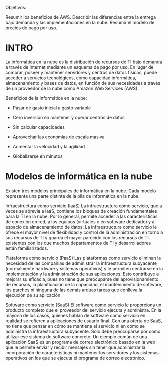 Objetivos:

Resumir los beneficios de AWS.
Describir las diferencias entre la entrega bajo demanda y las implementaciones en la nube.
Resumir el modelo de precios de pago por uso.

# INTRO

La informática en la nube es la distribución de recursos de TI bajo demanda a través de Internet mediante un esquema de pago por uso. En lugar de comprar, poseer y mantener servidores y centros de datos físicos, puede acceder a servicios tecnológicos, como capacidad informática, almacenamiento y bases de datos, en función de sus necesidades a través de un proveedor de la nube como Amazon Web Services (AWS).

Beneficios de la informática en la nube:

- Pasar de gasto inicial a gasto variable

- Cero inversión en mantener y operar centros de datos

- Sin calcular capacidades

- Aprovechar las economías de escala masiva

- Aumentar la velocidad y la agilidad

- Globalizarse en minutos

# Modelos de informática en la nube

Existen tres modelos principales de informática en la nube. Cada modelo representa una parte distinta de la pila de informática en la nube.

Infraestructura como servicio (IaaS)
La infraestructura como servicio, que a veces se abrevia a IaaS, contiene los bloques de creación fundamentales para la TI en la nube. Por lo general, permite acceder a las características de conexión en red, a los equipos (virtuales o en software dedicado) y al espacio de almacenamiento de datos. La infraestructura como servicio le ofrece el mayor nivel de flexibilidad y control de la administración en torno a sus recursos de TI y guarda el mayor parecido con los recursos de TI existentes con los que muchos departamentos de TI y desarrolladores están familiarizados.

Plataforma como servicio (PaaS)
Las plataformas como servicio eliminan la necesidad de las compañías de administrar la infraestructura subyacente (normalmente hardware y sistemas operativos) y le permiten centrarse en la implementación y la administración de sus aplicaciones. Esto contribuye a mejorar su eficacia, pues no tiene que preocuparse del aprovisionamiento de recursos, la planificación de la capacidad, el mantenimiento de software, los parches ni ninguna de las demás arduas tareas que conlleva la ejecución de su aplicación.


Software como servicio (SaaS)
El software como servicio le proporciona un producto completo que el proveedor del servicio ejecuta y administra. En la mayoría de los casos, quienes hablan de software como servicio en realidad se refieren a aplicaciones de usuario final. Con una oferta de SaaS, no tiene que pensar en cómo se mantiene el servicio ni en cómo se administra la infraestructura subyacente. Solo debe preocuparse por cómo utilizar ese sistema de software concreto. Un ejemplo común de una aplicación SaaS es un programa de correo electrónico basado en la web que le permite enviar y recibir mensajes sin tener que administrar la incorporación de características ni mantener los servidores y los sistemas operativos en los que se ejecuta el programa de correo electrónico.